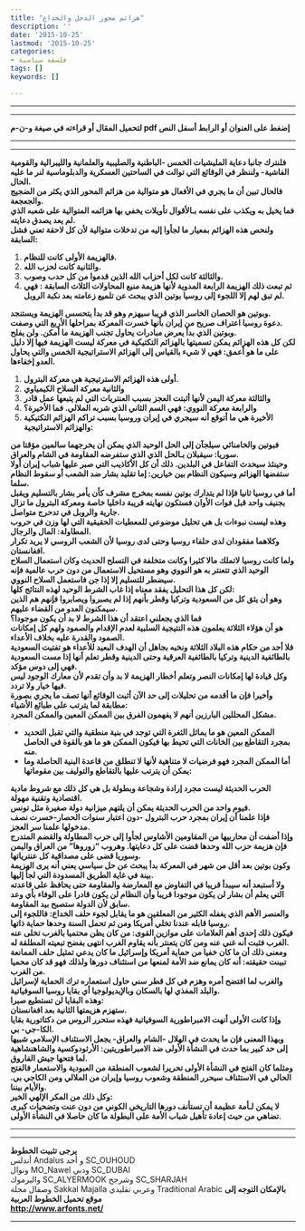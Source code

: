 ```yaml
---
title: "هزائم محور الدجل والخداع"
description: ''
date: '2015-10-25'
lastmod: '2015-10-25'
categories:
- فلسفة سياسية
tags: []
keywords: []

---
```

---

---

**لتحميل المقال أو قراءته في صيغة و-ن-م pdf إضغط على العنوان أو الرابط أسفل النص**

---



---

**فلنترك جانبا دعاية المليشيات الخمس -الباطنية والصليبية والعلمانية والليبرالية والقومية الفاشية- ولننظر في الوقائع التي توالت في الساحتين العسكرية والدبلوماسية لنر ما عليه الحال.  
فالحال تبين أن ما يجري في الأفعال هو متوالية من هزائم المحور الذي يكثر من الضجيج والجعجعة.  
فما يخيل به ويكذب على نفسه بـالأقوال تأويلات يخفي بها هزائمه المتوالية على شعبه الذي لم يعد يصدق دعايته.  
ولنحص هذه الهزائم بمعيار ما لجأوا إليه من تدخلات متوالية لأن كل لاحقة تعني فشل السابقة:**

1. **فالهزيمة الأولى كانت للنظام.**
2. **والثانية كانت لحزب الله.**
3. **والثالثة كانت لكل أحزاب الله الذين قدموا من كل حدب وصوب.**
4. **ثم تبعت ذلك الهزيمة الرابعة المدوية لأنها هزيمة منبع المحاولات الثلاث السابقة : فهي لم تبق لهم إلا اللجوء إلى روسيا بوتين الذي يبحث عن تلميع زعامته بعد نكبة الروبل.**

**وبوتين هو الحصان الخاسر الذي قريبا سيهزم وهو قد بدأ يتحسس الهزيمة ويستنجد.  
دعوة روسيا اعتراف صريح من إيران بأنها خسرت المعركة بمراحلها الأربع التي وصفت.  
وبوتين الذي بدأ يعرض مبادرات يحاول تجنب الهزيمة ما أمكن. ولن يفلح.  
لكن كل هذه الهزائم يمكن تسميتها بالهزائم التكتيكية في معركة ليست الهزيمة فيها إلا دليل على ما هو أعمق: فهي لا شيء بالقياس إلى الهزائم الاستراتيجية الخمس والتي يحاول العدو إخفاءها.**

1. **أولى هذه الهزائم الاسترتيجية هي معركة البترول.**
2. **والثانية معركة السلاح الكيمياوي**
3. **والثالثة معركة اليمن لأنها أثبتت العجز بسبب العنتريات التي لم يتبعها عمل قادر**
4. **والرابعة معركة النووي: فهي السم الثاني الذي شربه الملالي. فما الأخيرة؟**
5. **الأخيرة هي ما أتوقع أنه سيجري في إيران وروسيا بسبب تراكم الهزائم التكتيكية والهزائم الاستراتيجية:**

**فبوتين والخامنائي سيلجآن إلى الحل الوحيد الذي يمكن أن يخرجهما سالمين مؤقتا من سوريا: سيقبلان بـالحل الذي الذي ستفرضه المقاومة في الشام والعراق.  
وحينئذ سيحدث التفاعل في البلدين. ذلك أن كل الأكاذيب التي صبر عليها شباب إيران أولا ستفضها الهزائم وسيكون النظام بين خيارين: إما تقليد بشار ضد الشعب أو سقوط النظام سلما.  
أما في روسيا ثانيا فإذا لم يتدارك بوتين نفسه بمخرج مشرف كأن يأمر بشار بالتسليم ويقبل بجنيف واحد قبل فوات الأوان فستكون نهايته قريبة داخليا خاصة ومعركة البترول ما تزال جارية والروبل في تدحرج متواصل.  
وهذه ليست نبوءات بل هي تحليل موضوعي للمعطيات الحقيقية التي لها وزن في حروب المطاولة: المال والرجال.  
وكلاهما مفقودان لدى حلفاء روسيا وحتى لدى روسيا لأن الشعب الروسي لا يريد تكرار افغانستان.  
ولما كانت روسيا لاتملك مالا كثيرا وكانت متخلفة في التسلح الحديث وكان استعمال السلاح الوحيد الذي تتعنتر به هو النووي وهو مستحيل الاستعمال من دون حرب عالمية فإنه سيضطر للتسليم إلا إذا جن فاستعمل السلاح النووي.  
لكن كل هذا التحليل يفقد معناه إذا غاب الشرط الوحيد لهذه النتائج كلها:  
وهو أن يثق كل من السعودية وتركيا وقطر بأنهم إذا لم يصبروا ويصابروا فإنهم هم الذين سيمكنون العدو من القضاء عليهم.  
فما الذي يجعلني اعتقد أن هذا الشرط لا بد أن يكون موجودا؟  
هو أن هؤلاء الثلاثة يعلمون هذه النتيجية السلبية لعدم الإقدام والصمود ولهم كل إمكانات الصمود والقدرة عليه بخلاف الأعداء.  
فلا أحد من حكام هذه البلاد الثلاثة ونخبه بجاهل أن الهدف البعيد للأعداء هو تفتيت السعودية بالطائفية الدينية وتركيا بالطائفية العرقية وحتى الدينية وقطر تعلم أنها إذا مست السعودية فهي إلى دوس مؤكد.  
وكل قيادة لها إمكانات النصر وتعلم أخطار الهزيمة لا بد وأن تقدم لأن معارك الوجود ليس فيها خيار ولا تردد.  
وأخيرا فإن ما أقدمه من تحليلات إلى حد الآن أثبت الوقائع أنها تصف ما يجري بصورة مطابقة لما يترتب على طبائع الأشياء:  
مشكل المحللين البارزين أنهم لا يفهمون الفرق بين الممكن المعين والممكن المجرد.**

* **الممكن المعين هو ما يماثل الثغرة التي توجد في بنية منطقية والتي تقبل التحديد بمجرد التقاطع بين الخانات التي تحيط بها فيكون الممكن هو ما هو بالقوة في الحاصل منه.**
* **أما الممكن المجرد فهو فرضيات لا متناهية لأنها لا تنطلق من قاعدة البنية الحاصلة وما يمكن أن يترتب عليها بالتقاطع والتوليف بين مقوماتها:**

**الحرب الحديثة ليست مجرد إرادة وشجاعة وبطولة بل هي كل ذلك مع شروط مادية اقتصادية وتقنية مهولة.  
فيوم واحد من الحرب الحديثة يمكن أن يلتهم ميزانية دولة صغيرة مثل تونس.  
فإذا علمنا أن إيران بمجرد حرب البترول -دون اعتبار سنوات الحصار-خسرت نصف مدخولها علمنا سر العجز.  
وإذا أضفت أن محاربيها من المقاومين الأشاوس لجأوا إلى حرب المطاولة والقضم المتدرج فإن هزيمة حزب الله وحدها قضت على كل دعايتها. وهروب “زوروها” من العراق واليمن وسوريا قضى على مصداقية كل عنترياتها.  
وكون بوتين بعد أقل من شهر في المعركة بدأ يبحث عن حل سياسي يعني أنه يرى الهزيمة بينة في غاية الطريق المسدودة التي لجأ إليها.  
ولا أستبعد أنه سيبدأ قريبا في التفاوض مع المعارضة والمقاومة حتى يحافظ على قاعدته التي يعلم أن بشار لن يكون موجودا قريبا وأن النظام لن يكون قادرا على الوفاء بأي وعد سابق لأن الدولة ستصبح بيد المقاومة.  
والعنصر الأهم الذي يغفله الكثير من المعلقين هو ما يقابل لجوء حلف الخداع: فاللجوء إلى روسيا قابله عندنا تخلي أمريكا ومن ثم تحمل السنة وحدها حماية ذاتها.  
فيكون ذلك إحدى أهم العلامات على موازين القوى: من كان يظن محتميا بالغرب تخلى عنه الغرب فثبت أنه غني عنه ومن كان يتعنتر بأنه يقاوم الغرب انتهى بفضح تبعيته المطلقة له.  
ومعنى ذلك أن ما كان خفيا من حماية أمريكا وإسرائيل ما كان يدعي تمثيل حلف الممانعة تبينت حقيقته: أنه كان يمانع ضد الأمة لمنعها من استئناف دورها ولذلك فهو قد كان محميا من الغرب.  
والغرب لما افتضح أمره وهزم في كل قطر سني حاول استعماره ترك الحماية لإسرائيل والبلد المغذي لها بالسكان وبالإيديولوجيا أي بقايا روسيا السوفياتية.  
وهذه البقايا لن تستطيع صبرا:  
ستهزم هزيمتها الثانية بعد افغانستان.  
وإذا كانت الأولى أنهت الامبراطورية السوفياتية فهذه ستحرر الروس من دكتاتورية بقايا الكا-جي- بي.  
وبهذا المعنى فإن ما يحدث في الهلال -الشام والعراق- يجعل الاستئناف الإسلامي شبيها إلى حد كبير بما حدث في النشأة الأولى ضد الامبراطوريتين: الأرثودوكسية والشاهنشاهية لما فتحها جيش الفاروق.  
ومثلما كان الفتح في النشأة الأولى تحريرا لشعوب المنطقة من العبودية والاستعمار فالفتح الحالي في الاستئناف سيحرر المنطقة وشعوب روسيا وإيران من الملالي ومن الكاجي بي. والأيام بيننا.  
وكل ذلك من المكر الإلهي الخير:  
لا يمكن لـأمة عظيمة أن تستأنف دورها التاريخي الكوني من دون عنت وتضحيات كبرى تضاهي من حيث إعادة تأهيل شباب الأمة على البطولة ما كان حاصلا في النشأة الأولى.**

---

---

**يرجى تثبيت الخطوط**   
 أندلس Andalus  و أحد SC\_OUHOUD  
 ونوال MO\_Nawel  ودبي SC\_DUBAI   
 واليرموك SC\_ALYERMOOK  وشرجح SC\_SHARJAH   
 وصقال مجلة Sakkal Majalla وعربي تقليدي Traditional Arabic  **بالإمكان التوجه إلى موقع تحميل الخطوط العربية  
 http://www.arfonts.net/**

---

###